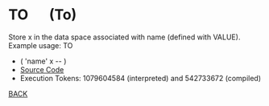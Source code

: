 # TO &emsp; (To)
Store x in the data space associated with name (defined with VALUE).<br/>Example usage: <x> TO <name>
* ( 'name' x -- )
* [Source Code](../words/core_ext/To.cs)
* Execution Tokens: 1079604584 (interpreted) and 542733672 (compiled)


[BACK](builtins.md#To)
